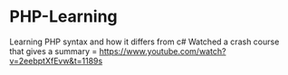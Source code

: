 # PHP-Learning
Learning PHP syntax and how it differs from c#
Watched a crash course that gives a summary = https://www.youtube.com/watch?v=2eebptXfEvw&t=1189s
